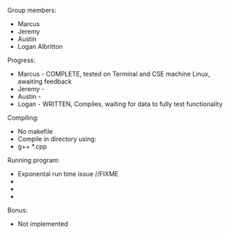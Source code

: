 Group members:

*	Marcus
*	Jeremy
*	Austin
*	Logan Albritton

Progress:
*	Marcus - COMPLETE, tested on Terminal and CSE machine Linux, awaiting feedback
*	Jeremy -
*	Austin -
*	Logan  - WRITTEN, Compiles, waiting for data to fully test functionality

Compiling:
*	No makefile
*	Compile in directory using:
*	g++ *.cpp


Running program: 
*	Exponental run time issue //FIXME
*	
*
*

Bonus:
* 	Not implemented 
